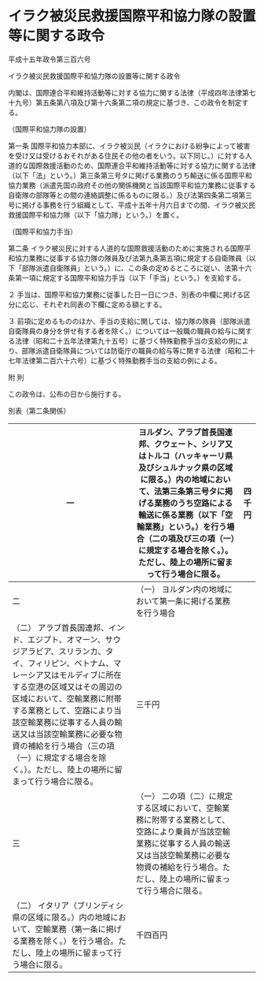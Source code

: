 # イラク被災民救援国際平和協力隊の設置等に関する政令

平成十五年政令第三百六号

イラク被災民救援国際平和協力隊の設置等に関する政令

内閣は、国際連合平和維持活動等に対する協力に関する法律（平成四年法律第七十九号）第五条第八項及び第十六条第二項の規定に基づき、この政令を制定する。

（国際平和協力隊の設置）

第一条 国際平和協力本部に、イラク被災民（イラクにおける紛争によって被害を受け又は受けるおそれがある住民その他の者をいう。以下同じ。）に対する人道的な国際救援活動のため、国際連合平和維持活動等に対する協力に関する法律（以下「法」という。）第三条第三号タに掲げる業務のうち輸送に係る国際平和協力業務（派遣先国の政府その他の関係機関と当該国際平和協力業務に従事する自衛隊の部隊等との間の連絡調整に係るものに限る。）及び法第四条第二項第三号に掲げる事務を行う組織として、平成十五年十月六日までの間、イラク被災民救援国際平和協力隊（以下「協力隊」という。）を置く。

（国際平和協力手当）

第二条 イラク被災民に対する人道的な国際救援活動のために実施される国際平和協力業務に従事する協力隊の隊員及び法第九条第五項に規定する自衛隊員（以下「部隊派遣自衛隊員」という。）に、この条の定めるところに従い、法第十六条第一項に規定する国際平和協力手当（以下「手当」という。）を支給する。

２ 手当は、国際平和協力業務に従事した日一日につき、別表の中欄に掲げる区分に応じ、それぞれ同表の下欄に定める額とする。

３ 前項に定めるもののほか、手当の支給に関しては、協力隊の隊員（部隊派遣自衛隊員の身分を併せ有する者を除く。）については一般職の職員の給与に関する法律（昭和二十五年法律第九十五号）に基づく特殊勤務手当の支給の例により、部隊派遣自衛隊員については防衛庁の職員の給与等に関する法律（昭和二十七年法律第二百六十六号）に基づく特殊勤務手当の支給の例による。

附 則

この政令は、公布の日から施行する。

別表（第二条関係）

一 | ヨルダン、アラブ首長国連邦、クウェート、シリア又はトルコ（ハッキャーリ県及びシュルナック県の区域に限る。）内の地域において、法第三条第三号タに掲げる業務のうち空路による輸送に係る業務（以下「空輸業務」という。）を行う場合（二の項及び三の項（一）に規定する場合を除く。）。ただし、陸上の場所に留まって行う場合に限る。 | 四千円  
---|---|---  
二 |  （一） ヨルダン内の地域において第一条に掲げる業務を行う場合  
（二） アラブ首長国連邦、インド、エジプト、オマーン、サウジアラビア、スリランカ、タイ、フィリピン、ベトナム、マレーシア又はモルディブに所在する空港の区域又はその周辺の区域において、空輸業務に附帯する業務として、空路により当該空輸業務に従事する人員の輸送又は当該空輸業務に必要な物資の補給を行う場合（三の項（一）に規定する場合を除く。）。ただし、陸上の場所に留まって行う場合に限る。 | 三千円  
三 |  （一） 二の項（二）に規定する区域において、空輸業務に附帯する業務として、空路により乗員が当該空輸業務に従事する人員の輸送又は当該空輸業務に必要な物資の補給を行う場合。ただし、陸上の場所に留まって行う場合に限る。  
（二） イタリア（ブリンディシ県の区域に限る。）内の地域において、空輸業務（第一条に掲げる業務を除く。）を行う場合。ただし、陸上の場所に留まって行う場合に限る。 | 千四百円
